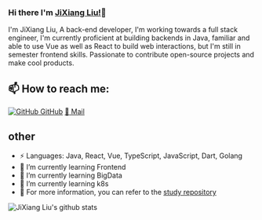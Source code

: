 ### Hi there I'm [JiXiang Liu!](https://github.com/bnyte)👋
I'm JiXiang Liu, A back-end developer, I'm working towards a full stack engineer, I'm currently proficient at building backends in Java, familiar and able to use Vue as well as React to build web interactions, but I'm still in semester frontend skills. Passionate to contribute open-source projects and make cool products.<br>
## 📫 How to reach me: 
[![GitHub](https://i.stack.imgur.com/tskMh.png) GitHub](https://github.com/bnyte)
[:email: Mail](bnytezz@gmail.com)

## other
- ⚡ Languages: Java, React, Vue, TypeScript, JavaScript, Dart, Golang
- 🌱 I’m currently learning Frontend
- 🌱 I’m currently learning BigData
- 🌱 I’m currently learning k8s
- 🌱 For more information, you can refer to the [study repository](https://github.com/bnyte/study)
<!--
- 😄 Pronouns: He/His/Him
-->


![JiXiang Liu's github stats](https://github-readme-stats.vercel.app/api?username=bnyte&show_icons=true)
